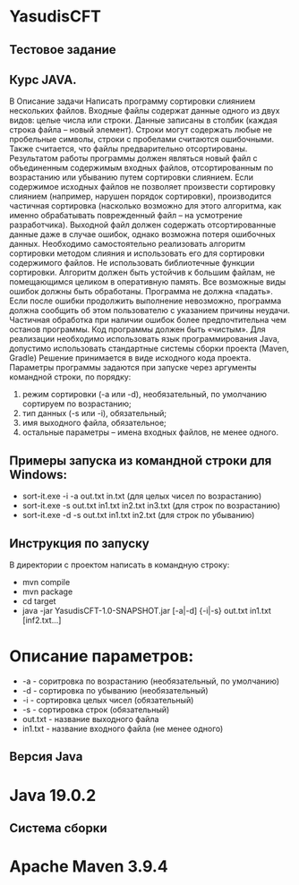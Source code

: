 # YasudisCFT
## Тестовое задание 
## Курс JAVA.
В Описание задачи
Написать программу сортировки слиянием нескольких файлов.
Входные файлы содержат данные одного из двух видов: целые числа или строки. Данные записаны
в столбик (каждая строка файла – новый элемент). Строки могут содержать любые не пробельные
символы, строки с пробелами считаются ошибочными. Также считается, что файлы предварительно
отсортированы.
Результатом работы программы должен являться новый файл с объединенным содержимым
входных файлов, отсортированным по возрастанию или убыванию путем сортировки слиянием.
Если содержимое исходных файлов не позволяет произвести сортировку слиянием (например,
нарушен порядок сортировки), производится частичная сортировка (насколько возможно для этого
алгоритма, как именно обрабатывать поврежденный файл – на усмотрение разработчика).
Выходной файл должен содержать отсортированные данные даже в случае ошибок, однако
возможна потеря ошибочных данных.
Необходимо самостоятельно реализовать алгоритм сортировки методом слияния и использовать
его для сортировки содержимого файлов. Не использовать библиотечные функции сортировки.
Алгоритм должен быть устойчив к большим файлам, не помещающимся целиком в оперативную
память.
Все возможные виды ошибок должны быть обработаны. Программа не должна «падать». Если
после ошибки продолжить выполнение невозможно, программа должна сообщить об этом
пользователю с указанием причины неудачи. Частичная обработка при наличии ошибок более
предпочтительна чем останов программы. Код программы должен быть «чистым».
Для реализации необходимо использовать язык программирования Java, допустимо использовать
стандартные системы сборки проекта (Maven, Gradle)
Решение принимается в виде исходного кода проекта.
Параметры программы задаются при запуске через аргументы командной строки, по порядку:
1) режим сортировки (-a или -d), необязательный, по умолчанию сортируем по возрастанию;
2) тип данных (-s или -i), обязательный;
3) имя выходного файла, обязательное;
4) остальные параметры – имена входных файлов, не менее одного.
## Примеры запуска из командной строки для Windows:
* sort-it.exe -i -a out.txt in.txt (для целых чисел по возрастанию)
* sort-it.exe -s out.txt in1.txt in2.txt in3.txt (для строк по возрастанию)
* sort-it.exe -d -s out.txt in1.txt in2.txt (для строк по убыванию)

## Инструкция по запуску
В директории с проектом написать в командную строку:

* mvn compile
* mvn package
* cd target
* java -jar YasudisCFT-1.0-SNAPSHOT.jar [-a|-d] {-i|-s} out.txt in1.txt [inf2.txt...]

# Описание параметров:
* -a - соритровка по возрастанию (необязательный, по умолчанию)
* -d - сортировка по убыванию (необязательный)
* -i - сортировка целых чисел (обязательный)
* -s - сортировка строк (обязательный)
* out.txt - название выходного файла
* in1.txt - название входного файла (не менее одного)

## Версия Java
# Java 19.0.2

## Система сборки
# Apache Maven 3.9.4
